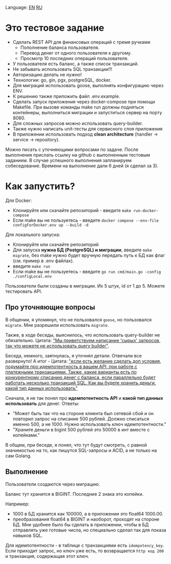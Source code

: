 Language: [EN](https://github.com/EvansTrein/iqProgers/blob/main/README.md) [RU](https://github.com/EvansTrein/iqProgers/blob/main/readmeRU.md)

# Это тестовое задание 
- Сделать REST API для финансовых операций с тремя ручками
  - Пополнение баланса пользователя.
  - Перевод денег от одного пользователя к другому.
  - Просмотр 10 последних операций пользователя.
- У пользователя есть баланс, а также список транзакций. 
- Не забывать использовать SQL транзакции!!!
- Авторизацию делать не нужно!
- Технологии: go, gin, pgx, postgreSQL, docker. 
- Для миграций использовать goose, выполнять конфигурацию через ENV. 
- К решению также приложить файл .env.example.
- Сделать запуск приложения через docker-compose при помощи Makefile. При вызове команды make run должны подняться контейнеры, выполниться миграции и запуститься сервер на порту 8080.
- Для сложных запросов можно использовать query-builder. 
- Также нужно написать unit-тесты для сервисного слоя приложения
- В приложении использовать подход **clean architecture**
(handler -> service -> repository).

Можно писать с уточняющими вопросами по задаче.
После выполнения прислать ссылку на github с выполненным тестовым заданием.
В случае успешного выполнения запланируем собеседование. Времени на выполнение дали 6 дней (я сделал за 3). 

# Как запустить?
Для Docker:

- Клонируйте или скачайте репозиторий - введите `make run-docker-compose`
- Если make вы не пользуетесь - введите `docker compose --env-file configForDocker.env up --build -d`

Для локального запуска:
 - Клонируйте или скачайте репозиторий
 - Для запуска **нужна БД (PostgreSQL) и миграции**, введите `make migrate`, без make нужно будет вручную передать путь к БД как флаг (см. пример в .env файлах).
 - введите `make run`
 - Если make вы не пользуетесь - введите `go run cmd/main.go -config ./configLocal.env`

Пользователи были созданы в миграции. Их 5 штук, id от 1 до 5. Можете тестировать API.

## Про уточняющие вопросы
В общении, я упомянул, что не пользовался `goose`, но пользовался `migrate`. Мне разрешили использовать `migrate`.

Также, в ходе беседы, выяснилось, что использовать query-builder не обязательно. Цитата: <u>"Мы приветствуем написание 'сырых' запросов, так что можете не использовать query builder"</u>.

Беседа, немного, заятнулась, я уточнял детали. Отвечали все развернуто! А итог - Цитата: <u>"если есть желание сделать доп условия, подумайте про идемпотентность в вашем API, при работе с платежными транзакциями.
Также, какие варианты есть по конкурентному списанию денег с баланса, если параллельно будет работать несколько транзакций SQL.
Как вы будете хранить деньги, какой тип данных использовать"</u>

Сначала, я не так понял про **идемпотентность API** и **какой тип данных использовать** для денег. Ответы:
 - "Может быть так что на стороне клиента был сетевой сбой и он повторил запрос на списание 500 рублей. Должно списаться именно 500, а не 1000. Нужно использовать ключ идемпотентности."
 - "Храните деньги в bigint 500 рублей это 50000 в инт вместе с копейками."

В общем, при беседе, я понял, что тут будут смотреть, с равной значимостью на то, как пишутся SQL-запросы и ACID, а не только на сам Golang. 

## Выполнение
Пользователи создаются через миграцию.

Баланс тут хранится в BIGINT. Последние 2 знака это копейки.
 
Например: 
- 1000 в БД хранится как 1000<a>00</a>, а в приложении это float64 1000.00.
- преобразования float64 в BIGINT и наоборот, проходят на стороне БД. Мне удобнее было бы сделать в приложении, чтобы в БД отправлять уже готовые числа, но специально сделал так для показа навыков SQL. 

Для идемпотентности - в таблице с транзакциями есть `idempotency_key`. Если приходит запрос, но ключ уже есть, то возвращается `http код 200` и транзакция, содержащая этот ключ.